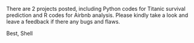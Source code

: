 There are 2 projects posted, including Python codes for Titanic survival prediction and R codes for Airbnb analysis.
Please kindly take a look and leave a feedback if there any bugs and flaws.

Best,
Shell 
